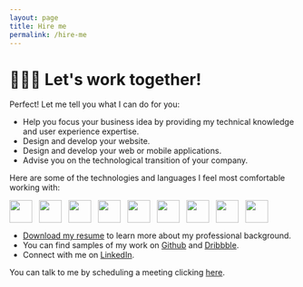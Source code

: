 ```yaml
---
layout: page
title: Hire me
permalink: /hire-me
---
```



# 👨🏻‍💻 Let's work together!

Perfect! Let me tell you what I can do for you:

- Help you focus your business idea by providing my technical knowledge and user experience expertise.
- Design and develop your website.
- Design and develop your web or mobile applications.
- Advise you on the technological transition of your company.

Here are some of the technologies and languages I feel most comfortable working with:

<div id="technologies" style="gap: 12px;display:flex; flex-wrap: wrap; justify-content: start">
<img 
width="40px"
height="40px"
style="margin:0;"
src="https://upload.wikimedia.org/wikipedia/commons/7/73/Ruby_logo.svg"/>
<img 
width="40px"
height="40px"
style="margin:0"
src="https://upload.wikimedia.org/wikipedia/commons/9/99/Unofficial_JavaScript_logo_2.svg"/>
<img 
width="40px"
height="40px"
style="margin:0"
src="https://upload.wikimedia.org/wikipedia/commons/4/4c/Typescript_logo_2020.svg"/>
<img 
width="40px"
height="40px"
style="margin:0;"
src="https://upload.wikimedia.org/wikipedia/commons/a/a7/React-icon.svg"/>
<img 
width="40px"
height="40px"
style="margin:0;"
src="https://www.svgrepo.com/show/374118/tailwind.svg"/>
<img 
width="40px"
height="40px"
style="margin:0;"
src="https://www.svgrepo.com/show/353751/flutter.svg"/>
<img 
width="40px"
height="40px"
style="margin:0;"
src="https://upload.wikimedia.org/wikipedia/commons/3/33/Figma-logo.svg"/>
<img 
width="40px"
height="40px"
style="margin:0;"
src="https://upload.wikimedia.org/wikipedia/commons/9/98/WordPress_blue_logo.svg"/>
<img 
width="40px"
height="40px"
style="margin:0;"
src="https://www.svgrepo.com/show/306070/framer.svg"/>
</div>

- [Download my resume](https://docs.google.com/document/d/10zwBGEO3XI5P-yxAje9PkUKiXILKrhWf/edit?usp=sharing&ouid=110596581882338817822&rtpof=true&sd=true) to learn more about my professional background.
- You can find samples of my work on [Github](https://github.com/devcarlosmolero) and [Dribbble](https://dribbble.com/devcarlosmolero).
- Connect with me on [LinkedIn](https://www.linkedin.com/in/iscarlosmolero/).
<div class="notice">
You can talk to me by scheduling a meeting clicking <a target="_blank" href="https://cal.com/devcarlosmolero/hire-me-meeting?duration=30">here</a>.
</div>